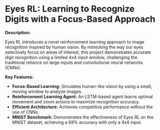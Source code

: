 # Eyes RL: Learning to Recognize Digits with a Focus-Based Approach

**Description:**

Eyes RL introduces a novel reinforcement learning approach to image recognition inspired by human vision. By mimicking the way our eyes selectively focus on areas of interest, this project demonstrates accurate digit recognition using a limited 4x4 input window, challenging the traditional reliance on large inputs and convolutional neural networks (CNNs).

**Key Features:**

* **Focus-Based Learning:** Simulates human-like vision by using a small, moving window to analyze images.
* **Reinforcement Learning Agent:** An LSTM-based agent learns optimal movement and zoom actions to maximize recognition accuracy.
* **Efficient Architecture:** Achieves competitive performance without the use of CNNs.
* **MNIST Benchmark:** Demonstrates the effectiveness of Eyes RL on the MNIST dataset, achieving a 69% accuracy with only a 4x4 input.
